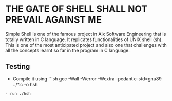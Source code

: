 # THE GATE OF SHELL SHALL NOT PREVAIL AGAINST ME

Simple Shell is one of the famous project in Alx Software Engineering that is totally written in C language. It replicates functionalities of UNIX shell (sh). This is one of the most anticipated project and also one that challenges with all the concepts learnt so far in the program in C language.

## Testing

- Compile it using ```sh 
gcc -Wall -Werror -Wextra -pedantic-std=gnu89 ../*.c -o hsh
```
- run ./hsh
